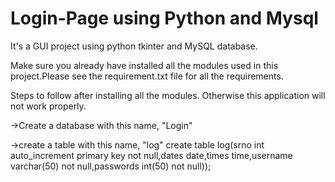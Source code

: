 # Login-Page using Python and Mysql

It's a GUI project using python tkinter and MySQL database.

Make sure you already have installed all the modules used in this project.Please see the requirement.txt file for all the requirements.

Steps to follow after installing all the modules. Otherwise this application will not work properly.

->Create a database with this name, "Login"

->create a table with this name, "log" create table log(srno int auto_increment primary key not null,dates date,times time,username varchar(50) not null,passwords int(50) not null));
